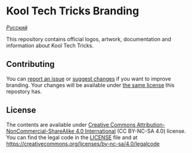# Kool Tech Tricks Branding

_[Русский](/README-ru.md)_

This repository contains official logos, artwork, documentation and
information about Kool Tech Tricks.

## Contributing

You can [report an issue](https://github.com/KoolTechTricks/branding/issue/new)
or [suggest changes](https://github.com/KoolTechTricks/branding/compare)
if you want to improve branding. Your changes will be available under
[the same license](#License) this repostory has.

## License

The contents are available under
[Creative Commons Attribution-NonCommercial-ShareAlike 4.0 International](https://creativecommons.org/licenses/by-nc-sa/4.0/deed)
(CC BY-NC-SA 4.0) license. You can find the legal code in the
[LICENSE](/LICENSE) file and at https://creativecommons.org/licenses/by-nc-sa/4.0/legalcode

